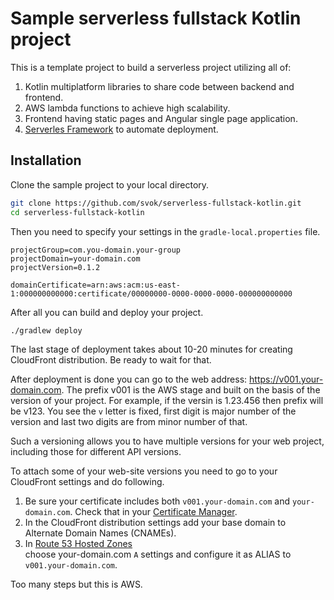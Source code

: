 # Sample serverless fullstack Kotlin project

This is a template project to build a serverless project utilizing all of:
1. Kotlin multiplatform libraries to share code between backend and frontend.
1. AWS lambda functions to achieve high scalability.
1. Frontend having static pages and Angular single page application.
1. [Serverles Framework](https://serverless.com/) to automate deployment.

## Installation

Clone the sample project to your local directory.
```bash
git clone https://github.com/svok/serverless-fullstack-kotlin.git
cd serverless-fullstack-kotlin
```

Then you need to specify your settings in the `gradle-local.properties` file.
```properties
projectGroup=com.you-domain.your-group
projectDomain=your-domain.com
projectVersion=0.1.2

domainCertificate=arn:aws:acm:us-east-1:000000000000:certificate/00000000-0000-0000-0000-000000000000
```

After all you can build and deploy your project.
```bash
./gradlew deploy
```
The last stage of deployment takes about 10-20 minutes for creating CloudFront 
distribution. Be ready to wait for that.

After deployment is done you can go to the web address: https://v001.your-domain.com.
The prefix v001 is the AWS stage and built on the basis of the version of your project. For example,
if the versin is 1.23.456 then prefix will be v123. You see the `v` letter is fixed,
first digit is major number of the version and last two digits are from minor number of that.

Such a versioning allows you to have multiple versions for your web project, including
those for different API versions.

To attach some of your web-site versions you need to go to your CloudFront settings and do following.
1. Be sure your certificate includes both `v001.your-domain.com` and `your-domain.com`. Check that in your 
[Certificate Manager](https://console.aws.amazon.com/acm/home?region=us-east-1#/).
1. In the CloudFront distribution settings add your base domain to Alternate Domain Names (CNAMEs).
1. In [Route 53 Hosted Zones](https://console.aws.amazon.com/route53/home?region=us-east-1#hosted-zones:)  
choose your-domain.com `A` settings and configure it as ALIAS to `v001.your-domain.com`.

Too many steps but this is AWS. 
